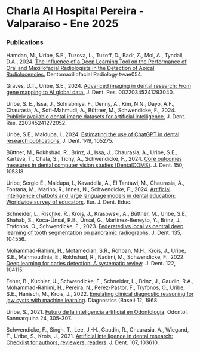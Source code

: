 # Charla AI Hospital Pereira - Valparaíso - Ene 2025

### Publications

Hamdan, M., Uribe, S.E., Tuzova, L., Tuzoff, D., Badr, Z., Mol, A., Tyndall, D.A., 2024. [The Influence of a Deep Learning Tool on the Performance of Oral and Maxillofacial Radiologists in the Detection of Apical Radiolucencies.](https://app.paperpile.com/my-library/Hamdan-et-al-2024-pwY79VN4pAW2IsJiT8w3aZQ) Dentomaxillofacial Radiology twae054.

Graves, D.T., Uribe, S.E., 2024. [Advanced imaging in dental research: From gene mapping to AI global data.](https://app.paperpile.com/my-library/Graves-and-Uribe-2024-pbMdIwjwfCNeNgB3BEEPzCA) J. Dent. Res. 00220345241293040.

Uribe, S. E., Issa, J., Sohrabniya, F., Denny, A., Kim, N.N., Dayo, A.F., Chaurasia, A., Sofi-Mahmudi, A., Büttner, M., Schwendicke, F., 2024. [Publicly available dental image datasets for artificial intelligence.](https://app.paperpile.com/my-library/Uribe-et-al-2024-peoXR7Gp9BYqbGCtt8HBXew) J. Dent. Res. 220345241272052.

Uribe, S.E., Maldupa, I., 2024. [Estimating the use of ChatGPT in dental research publications.](https://app.paperpile.com/my-library/Uribe-and-Maldupa-2024-pzHKzAJmyCheW5vhdtFlHYQ) J. Dent. 149, 105275.

Büttner, M., Rokhshad, R., Brinz, J., Issa, J., Chaurasia, A., Uribe, S.E., Karteva, T., Chala, S., Tichy, A., Schwendicke, F., 2024. [Core outcomes measures in dental computer vision studies (DentalCOMS)](https://app.paperpile.com/my-library/B%C3%BCttner-et-al-2024-pLrkNBjBZA2OYsNFTfKtEXw). J. Dent. 150, 105318.

Uribe, Sergio E., Maldupa, I., Kavadella, A., El Tantawi, M., Chaurasia, A., Fontana, M., Marino, R., Innes, N., Schwendicke, F., 2024. [Artificial intelligence chatbots and large language models in dental education: Worldwide survey of educators](https://app.paperpile.com/my-library/Uribe-et-al-2024-pYa0penabCT6NFin79SkTEQ). Eur. J. Dent. Educ.

Schneider, L., Rischke, R., Krois, J., Krasowski, A., Büttner, M., Uribe, S.E., Shahab, S., Koca-Ünsal, R.B., Ünsal, G., Martinez-Beneyto, Y., Brinz, J., Tryfonos, O., Schwendicke, F., 2023. [Federated vs local vs central deep learning of tooth segmentation on panoramic radiographs.](https://app.paperpile.com/my-library/Schneider-et-al-2023-pd28wP5k2BT~IkJEH~YybWQ) J. Dent. 135, 104556.

Mohammad-Rahimi, H., Motamedian, S.R., Rohban, M.H., Krois, J., Uribe, S.E., Mahmoudinia, E., Rokhshad, R., Nadimi, M., Schwendicke, F., 2022. [Deep learning for caries detection: A systematic review](https://app.paperpile.com/my-library/Mohammad-Rahimi-et-al-2022-pUroLdLCDCVuuntuOM0kjWg). J. Dent. 122, 104115.

Feher, B., Kuchler, U., Schwendicke, F., Schneider, L., Brinz, J., Gaudin, R.A., Mohammad-Rahimi, H., Pereira, N., Perez-Pastor, F., Tryfonos, O., Uribe, S.E., Hanisch, M., Krois, J., 2022. [Emulating clinical diagnostic reasoning for jaw cysts with machine learning](https://app.paperpile.com/my-library/Feher-et-al-2022-p9e4wrjYwDrilDZ9YPZuoiA). Diagnostics (Basel) 12, 1968.

Uribe, S., 2021. [Futuro de la inteligencia artificial en Odontología](https://app.paperpile.com/my-library/Uribe-2021-puIyRbGWWCoy3g6VKq7wc4Q). Odontol. Sanmarquina 24, 305–307.

Schwendicke, F., Singh, T., Lee, J.-H., Gaudin, R., Chaurasia, A., Wiegand, T., Uribe, S., Krois, J., 2021. [Artificial intelligence in dental research: Checklist for authors, reviewers, readers](https://app.paperpile.com/my-library/Schwendicke-et-al-2021-p_5DZ49YmC3KYo3~Zcd_U2g). J. Dent. 107, 103610.
